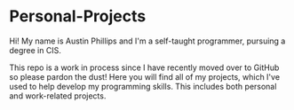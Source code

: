 # Personal-Projects
Hi! My name is Austin Phillips and I'm a self-taught programmer, pursuing a degree in CIS.

This repo is a work in process since I have recently moved over to GitHub so please pardon the dust! Here you will find all of my projects, which I've used to help develop my programming skills. This includes both personal and work-related projects.
